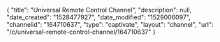 {
    "title": "Universal Remote Control Channel",
    "description": null,
    "date_created": "1528477927",
    "date_modified": "1529006097",
    "channelid": "164710637",
    "type": "captivate",
    "layout": "channel",
    "url": "\/c\/universal-remote-control-channel\/164710637"
}
